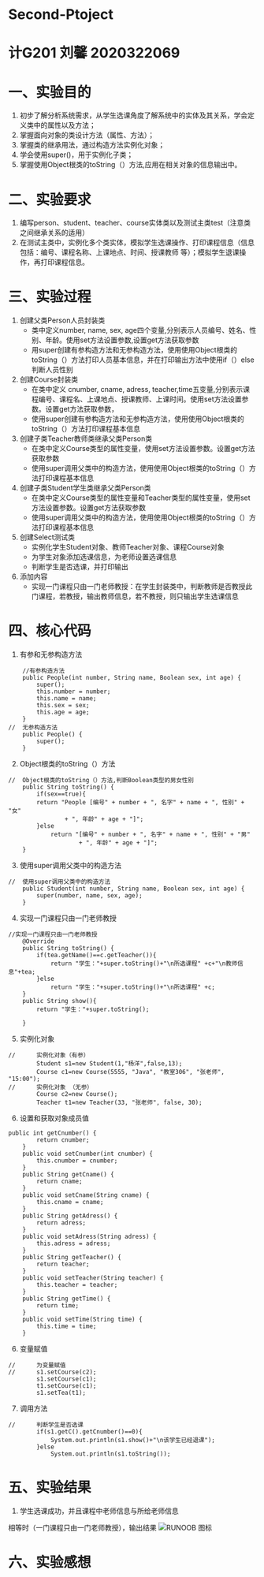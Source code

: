 # Second-Ptoject
# 计G201 刘馨 2020322069 
# 一、实验目的
1. 初步了解分析系统需求，从学生选课角度了解系统中的实体及其关系，学会定义类中的属性以及方法；
2. 掌握面向对象的类设计方法（属性、方法）；
3. 掌握类的继承用法，通过构造方法实例化对象；
4. 学会使用super()，用于实例化子类；
5. 掌握使用Object根类的toString（）方法,应用在相关对象的信息输出中。
# 二、实验要求
1. 编写person、student、teacher、course实体类以及测试主类test（注意类之间继承关系的适用）
2. 在测试主类中，实例化多个类实体，模拟学生选课操作、打印课程信息（信息包括：编号、课程名称、上课地点、时间、授课教师 等）；模拟学生退课操作，再打印课程信息。
# 三、实验过程
1. 创建父类Person人员封装类
    - 类中定义number,  name, sex, age四个变量,分别表示人员编号、姓名、性别、年龄。使用set方法设置参数,设置get方法获取参数
    - 用super创建有参构造方法和无参构造方法，使用使用Object根类的toString（）方法打印人员基本信息，并在打印输出方法中使用if（）else判断人员性别
2. 创建Course封装类
    - 在类中定义 cnumber,  cname, adress, teacher,time五变量,分别表示课程编号、课程名、上课地点、授课教师、上课时间。使用set方法设置参数。设置get方法获取参数，
    - 使用super创建有参构造方法和无参构造方法，使用使用Object根类的toString（）方法打印课程基本信息
3. 创建子类Teacher教师类继承父类Person类
    - 在类中定义Course类型的属性变量，使用set方法设置参数。设置get方法获取参数
    - 使用super调用父类中的构造方法，使用使用Object根类的toString（）方法打印课程基本信息
4. 创建子类Student学生类继承父类Person类
    - 在类中定义Course类型的属性变量和Teacher类型的属性变量，使用set方法设置参数。设置get方法获取参数
    - 使用super调用父类中的构造方法，使用使用Object根类的toString（）方法打印课程基本信息
5. 创建Select测试类
    - 实例化学生Student对象、教师Teacher对象、课程Course对象
    - 为学生对象添加选课信息，为老师设置选课信息
    - 判断学生是否选课，并打印输出
6. 添加内容
    - 实现一门课程只由一门老师教授：在学生封装类中，判断教师是否教授此门课程，若教授，输出教师信息，若不教授，则只输出学生选课信息
# 四、核心代码
1. 有参和无参构造方法
```
	//有参构造方法
	public People(int number, String name, Boolean sex, int age) {
		super();
		this.number = number;
		this.name = name;
		this.sex = sex;
		this.age = age;
	}
//	无参构造方法
	public People() {
		super();
	}
```
2. Object根类的toString（）方法
```
//	Object根类的toString（）方法,判断Boolean类型的男女性别
	public String toString() {
		if(sex==true){
		return "People [编号" + number + ", 名字" + name + ", 性别" + "女"
				+ ", 年龄" + age + "]";
		}else
			return "[编号" + number + ", 名字" + name + ", 性别" + "男"
					+ ", 年龄" + age + "]";
	}
```
3. 使用super调用父类中的构造方法
```
//	使用super调用父类中的构造方法
	public Student(int number, String name, Boolean sex, int age) {
		super(number, name, sex, age);
	}
```
4. 实现一门课程只由一门老师教授
```
//实现一门课程只由一门老师教授
	@Override
	public String toString() {
		if(tea.getName()==c.getTeacher()){
			return "学生："+super.toString()+"\n所选课程" +c+"\n教师信息"+tea;
		}else
			return "学生："+super.toString()+"\n所选课程" +c;		
	}
	public String show(){
		return "学生："+super.toString();
		 
	}
```
5. 实例化对象
```
//		实例化对象（有参）
		Student s1=new Student(1,"杨洋",false,13);
		Course c1=new Course(5555, "Java", "教室306", "张老师", "15:00");
//		实例化对象 （无参）
		Course c2=new Course();
		Teacher t1=new Teacher(33, "张老师", false, 30);
```
6. 设置和获取对象成员值
```
public int getCnumber() {
		return cnumber;
	}
	public void setCnumber(int cnumber) {
		this.cnumber = cnumber;
	}
	public String getCname() {
		return cname;
	}
	public void setCname(String cname) {
		this.cname = cname;
	}
	public String getAdress() {
		return adress;
	}
	public void setAdress(String adress) {
		this.adress = adress;
	}
	public String getTeacher() {
		return teacher;
	}
	public void setTeacher(String teacher) {
		this.teacher = teacher;
	}
	public String getTime() {
		return time;
	}
	public void setTime(String time) {
		this.time = time;
	}
```
6. 变量赋值
```
//		为变量赋值
//		s1.setCourse(c2);
		s1.setCourse(c1);
		t1.setCourse(c1);
		s1.setTea(t1);
```
7. 调用方法
```
//		判断学生是否选课
		if(s1.getC().getCnumber()==0){
			System.out.println(s1.show()+"\n该学生已经退课");
		}else
			System.out.println(s1.toString());
```
# 五、实验结果
1. 学生选课成功，并且课程中老师信息与所给老师信息

相等时（一门课程只由一门老师教授），输出结果
![RUNOOB 图标](https://p.qlogo.cn/qqmail_head/ajNVdqHZLLCjXzl2bwPUPHEQOOzARqLRmZFqzPgyAkzdweOBibC68M8Sof8atNPjFjb2wpZzEibR0/0)

# 六、实验感想
